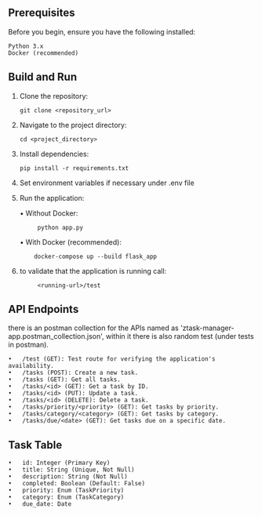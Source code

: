 
## Prerequisites

Before you begin, ensure you have the following installed:

    Python 3.x
    Docker (recommended)

## Build and Run

1.	Clone the repository:
    
        git clone <repository_url>

2.	Navigate to the project directory: 
    
        cd <project_directory>

3.	Install dependencies:
    
        pip install -r requirements.txt

4.	Set environment variables if necessary under .env file
5.	Run the application:
       
    •   Without Docker:
            
             python app.py

    •   With Docker (recommended): 
        
            docker-compose up --build flask_app

6. to validate that the application is running call:
          
            <running-url>/test

## API Endpoints

there is an postman collection for the APIs named as 'ztask-manager-app.postman_collection.json', within it there is also random test (under tests in postman).

    •	/test (GET): Test route for verifying the application's availability.
    •	/tasks (POST): Create a new task.
    •	/tasks (GET): Get all tasks.
    •	/tasks/<id> (GET): Get a task by ID.
    •	/tasks/<id> (PUT): Update a task.
    •	/tasks/<id> (DELETE): Delete a task.
    •	/tasks/priority/<priority> (GET): Get tasks by priority.
    •	/tasks/category/<category> (GET): Get tasks by category.
    •	/tasks/due/<date> (GET): Get tasks due on a specific date.


## Task Table

    •	id: Integer (Primary Key)
    •	title: String (Unique, Not Null)
    •	description: String (Not Null)
    •	completed: Boolean (Default: False)
    •	priority: Enum (TaskPriority)
    •	category: Enum (TaskCategory)
    •	due_date: Date
